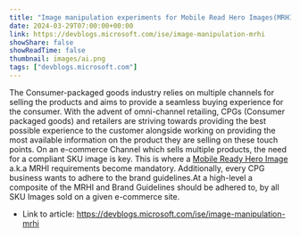 ```yaml
---
title: "Image manipulation experiments for Mobile Read Hero Images(MRHI) compatibility"
date: 2024-03-29T07:00:00+00:00
link: https://devblogs.microsoft.com/ise/image-manipulation-mrhi
showShare: false
showReadTime: false
thumbnail: images/ai.png
tags: ["devblogs.microsoft.com"]
---
```

The Consumer-packaged goods industry relies on multiple channels for selling the products and aims to provide a seamless buying experience for the consumer. With the advent of omni-channel retailing, CPGs (Consumer packaged goods) and retailers are striving towards providing the best possible experience to the customer alongside working on providing the most available information on the product they are selling on these touch points. On an e-commerce Channel which sells multiple products, the need for a compliant SKU image is key. This is where a [Mobile Ready Hero Image](https://ref.gs1.org/guidelines/mrhi/1.0.0/#dfnBasics) a.k.a MRHI requirements become mandatory. Additionally, every CPG business wants to adhere to the brand guidelines.At a high-level a composite of the MRHI and Brand Guidelines should be adhered to, by all SKU Images sold on a given e-commerce site.

- Link to article: https://devblogs.microsoft.com/ise/image-manipulation-mrhi
